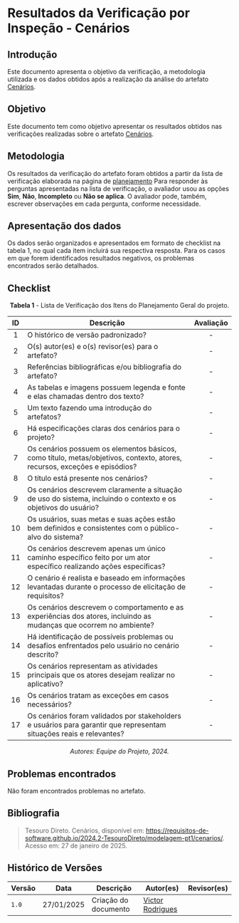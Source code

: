 # Resultados da Verificação por Inspeção - Cenários

## Introdução

Este documento apresenta o objetivo da verificação, a metodologia utilizada e os dados obtidos após a realização da análise do artefato [Cenários](../../../modelagem-pt1/cenarios.md).

## Objetivo

Este documento tem como objetivo apresentar os resultados obtidos nas verificações realizadas sobre o artefato [Cenários](../../../modelagem-pt1/cenarios.md).

## Metodologia

Os resultados da verificação do artefato foram obtidos a partir da lista de verificação elaborada na página de [planejamento](../entrega2/planej2-e3.md) Para responder às perguntas apresentadas na lista de verificação, o avaliador usou as opções **Sim**, **Não**, **Incompleto** ou **Não se aplica**. O avaliador pode, também, escrever observações em cada pergunta, conforme necessidade.

## Apresentação dos dados

Os dados serão organizados e apresentados em formato de checklist na tabela 1, no qual cada item incluirá sua respectiva resposta. Para os casos em que forem identificados resultados negativos, os problemas encontrados serão detalhados.

## Checklist

<center>

**Tabela 1** - Lista de Verificação dos Itens do Planejamento Geral do projeto.

|        ID        | Descrição                                                                                                           | Avaliação  |
| :--------------: | ------------------------------------------------------------------------------------------------------------------- | :--------: | 
| 1 | O histórico de versão padronizado? | - |
| 2 | O(s) autor(es) e o(s) revisor(es) para o artefato? | - |
| 3 | Referências bibliográficas e/ou bibliografia do artefato? | - |
| 4 | As tabelas e imagens possuem legenda e fonte e elas chamadas dentro dos texto? | - |
| 5 | Um texto fazendo uma introdução do artefatos? | - |
| 6 |Há especificações claras dos cenários para o projeto? | - |
| 7 |Os cenários possuem os elementos básicos, como título, metas/objetivos, contexto, atores, recursos, exceções e episódios? | - |
| 8 |O título está presente nos cenários? | - |
| 9 |Os cenários descrevem claramente a situação de uso do sistema, incluindo o contexto e os objetivos do usuário? | - |
| 10 |Os usuários, suas metas e suas ações estão bem definidos e consistentes com o público-alvo do sistema? | - |
| 11 |Os cenários descrevem apenas um único caminho específico feito por um ator específico realizando ações específicas? | - |
| 12 |O cenário é realista e baseado em informações levantadas durante o processo de elicitação de requisitos? | - |
| 13 |Os cenários descrevem o comportamento e as experiências dos atores, incluindo as mudanças que ocorrem no ambiente? | - |
| 14 |Há identificação de possíveis problemas ou desafios enfrentados pelo usuário no cenário descrito? | - |
| 15 |Os cenários representam as atividades principais que os atores desejam realizar no aplicativo? | - |
| 16 |Os cenários tratam as exceções em casos necessários? | - |
| 17 |Os cenários foram validados por stakeholders e usuários para garantir que representam situações reais e relevantes? | - |

_Autores: Equipe do Projeto, 2024._

</center>

## Problemas encontrados

Não foram encontrados problemas no artefato.

## Bibliografia

> Tesouro Direto. Cenários, disponível em: https://requisitos-de-software.github.io/2024.2-TesouroDireto/modelagem-pt1/cenarios/. Acesso em: 27 de janeiro de 2025.

## Histórico de Versões

| Versão  | Data | Descrição | Autor(es) | Revisor(es) |
| -------- | ------ | ------ | ---------- | ---------- |
| `1.0` | 27/01/2025 | Criação do documento  | [Victor Rodrigues](https://github.com/ViictorHugoo) |  |
